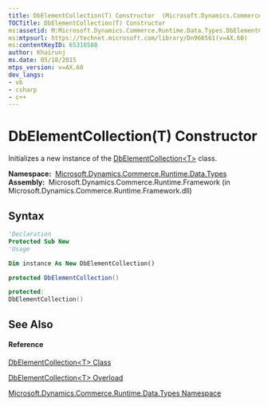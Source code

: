 ```yaml
---
title: DbElementCollection(T) Constructor  (Microsoft.Dynamics.Commerce.Runtime.Data.Types)
TOCTitle: DbElementCollection(T) Constructor
ms:assetid: M:Microsoft.Dynamics.Commerce.Runtime.Data.Types.DbElementCollection`1.#ctor
ms:mtpsurl: https://technet.microsoft.com/library/Dn966561(v=AX.60)
ms:contentKeyID: 65316508
author: Khairunj
ms.date: 05/18/2015
mtps_version: v=AX.60
dev_langs:
- vb
- csharp
- c++
---
```


# DbElementCollection(T) Constructor

Initializes a new instance of the [DbElementCollection\<T\>](dbelementcollection-t-class-microsoft-dynamics-commerce-runtime-data-types.md) class.

**Namespace:**  [Microsoft.Dynamics.Commerce.Runtime.Data.Types](microsoft-dynamics-commerce-runtime-data-types-namespace.md)  
**Assembly:**  Microsoft.Dynamics.Commerce.Runtime.Framework (in Microsoft.Dynamics.Commerce.Runtime.Framework.dll)

## Syntax

``` vb
'Declaration
Protected Sub New
'Usage

Dim instance As New DbElementCollection()
```

``` csharp
protected DbElementCollection()
```

``` c++
protected:
DbElementCollection()
```

## See Also

#### Reference

[DbElementCollection\<T\> Class](dbelementcollection-t-class-microsoft-dynamics-commerce-runtime-data-types.md)

[DbElementCollection\<T\> Overload](dbelementcollection-t-constructor-microsoft-dynamics-commerce-runtime-data-types.md)

[Microsoft.Dynamics.Commerce.Runtime.Data.Types Namespace](microsoft-dynamics-commerce-runtime-data-types-namespace.md)

